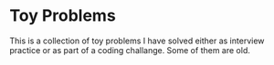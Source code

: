 # Toy Problems
 This is a collection of toy problems I have solved either as interview practice or as part of a coding challange.  Some of them are old.
